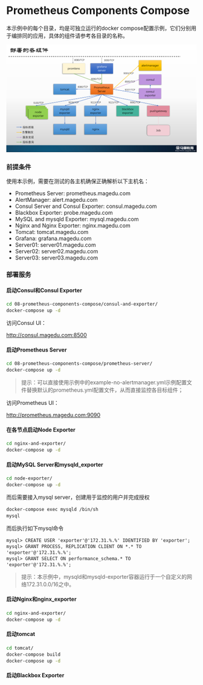 # Prometheus Components Compose

本示例中的每个目录，均是可独立运行的docker compose配置示例，它们分别用于编排同的应用，具体的组件请参考各目录的名称。

![pic01](images/pic01.png)

### 前提条件

使用本示例，需要在测试的各主机确保正确解析以下主机名：

- Prometheus Server: prometheus.magedu.com
- AlertManager: alert.magedu.com
- Consul Server and Consul Exporter: consul.magedu.com
- Blackbox Exporter: probe.magedu.com
- MySQL and mysqld Exporter: mysql.magedu.com
- Nginx and Nginx Exporter: nginx.magedu.com
- Tomcat: tomcat.magedu.com
- Grafana: grafana.magedu.com
- Server01: server01.magedu.com
- Server02: server02.magedu.com
- Server03: server03.magedu.com

### 部署服务

#### 启动Consul和Consul Exporter

```bash 
cd 08-prometheus-components-compose/consul-and-exporter/
docker-compose up -d
```

访问Consul UI：

http://consul.magedu.com:8500

#### 启动Prometheus Server

```bash
cd 08-prometheus-components-compose/prometheus-server/
docker-compose up -d
```

> 提示：可以直接使用示例中的example-no-alertmanager.yml示例配置文件替换默认的prometheus.yml配置文件，从而直接监控各目标组件；

访问Prometheus UI：

http://prometheus.magedu.com:9090

#### 在各节点启动Node Exporter

```bash
cd nginx-and-exporter/
docker-compose up -d
```

#### 启动MySQL Server和mysqld_exporter

```bash
cd node-exporter/
docker-compose up -d
```

而后需要接入mysql server，创建用于监控的用户并完成授权

```bash
docker-compose exec mysqld /bin/sh
mysql
```

而后执行如下mysql命令

```
mysql> CREATE USER 'exporter'@'172.31.%.%' IDENTIFIED BY 'exporter';
mysql> GRANT PROCESS, REPLICATION CLIENT ON *.* TO 'exporter'@'172.31.%.%';
mysql> GRANT SELECT ON performance_schema.* TO 'exporter'@'172.31.%.%';
```

> 提示：本示例中，mysqld和mysqld-exporter容器运行于一个自定义的网络172.31.0.0/16之中。

#### 启动Nginx和nginx_exporter

```bash
cd nginx-and-exporter/
docker-compose up -d
```

#### 启动tomcat

```bash
cd tomcat/
docker-compose build
docker-compose up -d
```

#### 启动Blackbox Exporter